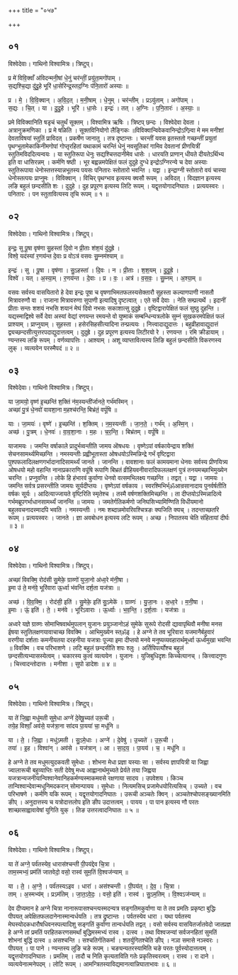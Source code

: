+++
title = "०५७"

+++


## ०१
विश्वेदेवाः। गाथिनो विश्वामित्रः। त्रिष्टुप्।

प्र मे॑ विवि॒क्वाँ अ॑विदन्मनी॒षां धे॒नुं चर॑न्तीं॒ प्रयु॑ता॒मगो॑पाम् ।  
स॒द्यश्चि॒द्या दु॑दु॒हे भूरि॑ धा॒सेरिन्द्र॒स्तद॒ग्निः प॑नि॒तारो॑ अस्याः ॥

प्र । मे॒ । वि॒वि॒क्वान् । अ॒वि॒द॒त् । म॒नी॒षाम् । धे॒नुम् । चर॑न्तीम् । प्रऽयु॑ताम् । अगो॑पाम् ।  
स॒द्यः । चि॒त् । या । दु॒दु॒हे । भूरि॑ । धा॒सेः । इन्द्रः॑ । तत् । अ॒ग्निः । प॒नि॒तारः॑ । अ॒स्याः॒ ॥

प्रमे विविक्वानिति षडृचं चतुर्थं सूक्तम् । विश्वामित्र ऋषिः । त्रिष्टप् छन्दः । विश्वेदेवा देवता । अत्रानुक्रमणिका । प्र मे षळिति । सूक्तविनियोगो लैङ्गिकः ॥विविक्वान्विवेकवानिन्द्रोऽगिन्र्वा मे मम मनीशां देवताविषयां स्तुतिं प्राविदत् । प्रकर्षेण जानातु । तत्र दृष्टान्तः । चरन्तीं यवस इतस्ततो गच्छन्तीं प्रयुतां पृथग्भूतामेकाकिनीमगोपां गोप्तृरहितां यथाकामं चरन्तिं धेनुं नवसूतिकां गामिव देवतानां प्रीणयित्रीं स्तुतिमविददित्यन्वयः । या स्तुतिरूपा धेनुः सद्यश्चित्तदानीमेव धासेः । धारयति प्राणान् धीयते दीयतेऽर्थिभ्य इति वा धासिरन्नम् । कर्मणि षष्ठी । भूर बह्वन्नमपेक्षितं फलं दुदुहे दुग्धे इन्द्रोऽग्निरन्ये च देवा अस्याः स्तुतिरूपाया धेनोस्तत्तस्यान्नभूतस्य पयसः पनितारः स्तोतारो भवन्ति । यद्वा । इन्द्राग्नी स्तोतारो वयं चास्या धेनोस्तत्पयः प्राप्नुमः । विविक्वान् । विचिर् पृथग्भाव इत्यस्य क्वसौ रूपम् । अविदत् । विदज्ञान इत्यस्य लङि बहुलं छन्दसीति शः । दुदुहे । दुह प्रपूरण इत्यस्य लिटि रूपम् । यद्वृत्तयोगादनिघातः । प्रत्ययस्वरः । पनितारः । पन स्तुतावित्यस्य तृचि रूपम् ॥ १ ॥

## ०२
विश्वेदेवाः। गाथिनो विश्वामित्रः। त्रिष्टुप्।

इन्द्रः॒ सु पू॒षा वृष॑णा सु॒हस्ता॑ दि॒वो न प्री॒ताः श॑श॒यं दु॑दुह्रे ।  
विश्वे॒ यद॑स्यां र॒णय॑न्त दे॒वाः प्र वोऽत्र॑ वसवः सु॒म्नम॑श्याम् ॥

इन्द्रः॑ । सु । पू॒षा । वृष॑णा । सु॒ऽहस्ता॑ । दि॒वः । न । प्री॒ताः । श॒श॒यम् । दु॒दु॒ह्रे॒ ।  
विश्वे॑ । यत् । अ॒स्या॒म् । र॒णय॑न्त । दे॒वाः । प्र । वः॒ । अत्र॑ । व॒स॒वः॒ । सु॒म्नम् । अ॒श्या॒म् ॥

वसवः सर्वस्य वासयितारो हे देवा इन्द्रः पूषा च वृषणाभिमतफलस्यसेक्तारौ सुहस्ता कल्याणपाणी नासतौ मित्रावरुणौ वा । राजाना मित्रावरुणा सुपाणी इत्यादिषु दृष्टत्वात् । एते सर्वे देवाः । नेति सम्प्रत्यर्थे । इदानीं प्रीताः सन्तः शशयं नभसि शयानं मेघं दिवो नभसः सकाशात्सु दुदुह्रे । वृष्टिद्वारापेक्षितं फलं सुष्ठु दुहन्ति । यद्यस्माद्विश्वे सर्वे देवा अस्यां वेद्यां रणयन्त रमयन्ते वो युष्माकं सम्बन्धिन्यत्रलोके सुम्नं सुखकरमपेक्षितं फलं प्राश्याम् । प्राप्नुयाम् । सुहस्ता । हसेरसिहसीत्यादिना तन्प्रत्ययः । नित्त्वादाद्युदात्तः । बहुव्रीहावाद्युदात्तं द्व्यच्छन्दसीत्युत्तरपदाद्युदात्तत्वम् । दुदुह्रे । दुह प्रपूरण इत्यस्य लिटीरयो रे । रणयन्त । रमि क्रीडायाम् । ण्यन्तस्य लङि रूपम् । वर्णव्यापत्तिः । आश्याम् । अशू व्याप्तावित्यस्य लिङि बहुलं छन्दसीति विकरणस्य लुक् । व्यत्ययेन परस्मैपदं ॥ २ ॥

## ०३
विश्वेदेवाः। गाथिनो विश्वामित्रः। त्रिष्टुप्।

या जा॒मयो॒ वृष्ण॑ इ॒च्छन्ति॑ श॒क्तिं न॑म॒स्यन्ती॑र्जानते॒ गर्भ॑मस्मिन् ।  
अच्छा॑ पु॒त्रं धे॒नवो॑ वावशा॒ना म॒हश्च॑रन्ति॒ बिभ्र॑तं॒ वपूं॑षि ॥

याः । जा॒मयः॑ । वृष्णे॑ । इ॒च्छन्ति॑ । श॒क्तिम् । न॒म॒स्यन्तीः॑ । जा॒न॒ते॒ । गर्भ॑म् । अ॒स्मि॒न् ।  
अच्छ॑ । पु॒त्रम् । धे॒नवः॑ । वा॒व॒शा॒नाः । म॒हः । च॒र॒न्ति॒ । बिभ्र॑तम् । वपूं॑षि ॥

याजामयः । जमन्ति वर्षाकाले प्रादुर्भव्वन्तीति जामय ऒषधयः । वृष्णेऽपां वर्षकायेन्द्राय शक्तिं सेचनसामर्थ्यमिच्छन्ति । नमस्यन्तीः प्रह्वीभूतास्ता ओषधयोऽस्मिन्निन्द्रे गर्भं वृष्टिद्वारा पुश्पफलादिलक्षणगर्भादानादिसामर्थ्यं जानते । जानन्ति । वावशानाः फलं कामयमाना धेनवः सर्वस्य प्रीणयित्र्य ओषधयो महो वहान्ति नानाप्रकाराणि वपूंषि रूपाणि बिभ्रतं व्रीहियवनीवारादिफललक्षणं पुत्रं तनयमच्छाभिमुख्येन चरन्ति । प्रप्नुवन्ति । लोके हि हंभारवं कुर्वाणा धेनवो वत्समभिलक्ष्य गच्छन्ति । तद्वत् । यद्वा । जामयः । जमन्ति सर्वत्र प्रसरन्तीति जामयः सूर्यदीप्तयः । वृष्णेऽपां वर्षकाय । स्वरश्मिभिर्भ्ॐआन्रसानादाय पुनर्वर्षतीति वर्षकः सूर्यः । आदित्याज्जायते वृष्टिरिति स्मृतेश्च । तस्मै वर्षणशक्तिमिच्छन्ति । ता दीप्तयोऽस्मिन्नादित्ये गर्भमब्रूपगर्भाधानसामर्थ्यं जानन्ति ॥ जामयः । जमतेर्गतिकर्मणो जनिघसिभ्यामिण्णिति विधीयमानो बहुलवचनादस्मादपि भवति । नमस्यन्तीः । नमः शब्दान्नमोवरिवश्चित्रङः क्यजिति क्यच् । तदन्ताच्छतरि रूपम् । प्रत्ययस्वरः । जानते । ज्ञा अवबोधन इत्यस्य लटि रूपम् । अच्छ । निपातस्य चेति संहितायां दीर्घः ॥ ३ ॥

## ०४
विश्वेदेवाः। गाथिनो विश्वामित्रः। त्रिष्टुप्।

अच्छा॑ विवक्मि॒ रोद॑सी सु॒मेके॒ ग्राव्णो॑ युजा॒नो अ॑ध्व॒रे म॑नी॒षा ।  
इ॒मा उ॑ ते॒ मन॑वे॒ भूरि॑वारा ऊ॒र्ध्वा भ॑वन्ति दर्श॒ता यज॑त्राः ॥

अच्छ॑ । वि॒व॒क्मि॒ । रोद॑सी॒ इति॑ । सु॒मेके॒ इति॑ सु॒ऽमेके॑ । ग्राव्णः॑ । यु॒जा॒नः । अ॒ध्व॒रे । म॒नी॒षा ।  
इ॒माः । ऊं॒ इति॑ । ते॒ । मन॑वे । भूरि॑ऽवाराः । ऊ॒र्ध्वाः । भ॒व॒न्ति॒ । द॒र्श॒ताः । यज॑त्राः ॥

अध्वरे यज्ञे ग्राव्णः सोमाभिषवार्थमुपलान् युजानः प्रयुञ्जानोऽहं सुमेके सुरूपे रोदसी द्यावापृथिवौ मनीषा मनस ईषया स्तुतिलक्षणयावाचाच्छ विवक्मि । आभिमुख्येन स्त्ॐइ । हे अग्ने ते तव भूरिवारा यजमानैर्बहुवारं वरणीया दर्शताः कमनीयतया दरहनीया यजत्राः पूज्या इमा दीप्तयो मनवे मनुष्यव्यवहारार्थमूर्ध्वा ऊर्ध्वमुखा भवन्ति ॥ विवक्मि । वच परिभाशणे । लटि बहुलं छन्दसीति शपः श्लुः । अर्तिपिपर्त्योश्च बहुलं छन्दसीत्यभ्यासस्येत्वम् । चकारस्य कुत्वं व्यत्ययेन । युजानः । युजिबुधिदृशः किच्चेत्यानच् । कित्त्वादगुणः । चित्त्वादन्तोदात्तः । मनीशा । सुपो डादेशः ॥ ४ ॥

## ०५
विश्वेदेवाः। गाथिनो विश्वामित्रः। त्रिष्टुप्।

या ते॑ जि॒ह्वा मधु॑मती सुमे॒धा अग्ने॑ दे॒वेषू॒च्यत॑ उरू॒ची ।  
तये॒ह विश्वाँ॒ अव॑से॒ यज॑त्रा॒ना सा॑दय पा॒यया॑ चा॒ मधू॑नि ॥

या । ते॒ । जि॒ह्वा । मधु॑ऽमती । सु॒ऽमे॒धाः । अग्ने॑ । दे॒वेषु॑ । उ॒च्यते॑ । उ॒रू॒ची ।  
तया॑ । इ॒ह । विश्वा॑न् । अव॑से । यज॑त्रान् । आ । सा॒द॒य॒ । पा॒यय॑ । च॒ । मधू॑नि ॥

हे अग्ने ते तव मधुमत्युदकवती सुमेधाः । शोभना मेधा प्रज्ञा यस्याः सा । सर्वस्य ज्ञापयित्री या जिह्वा ज्वालारूची बहुव्याप्तिः सती देवेषु मध्य आह्वानार्थमुच्यते प्रेर्यते तया जिह्वया यजत्रान्यजनीयान्विश्वानेवानिहकर्मण्यस्माकमवसे रक्षणाया सादय । उपवेशय । किञ्च तान्विश्वान्देवान्मधूनिमदकरान् सोमान्पायय । सुमेधाः । नित्यमसिच् प्रजामेधयोरित्यसिच् । उच्यते । वच परिभाषणे । कर्मणि यकि रूपम् । यद्वृत्तयोगादनिघातः । उरूची अञ्चतेः क्विन् । अञ्चतेश्चोपसङ्ख्यानमिति ङीप् । अनुदात्तस्य च यत्रोदात्तलोप इति ङीप उदात्तत्वम् । पायय । पा पान इत्यस्य णौ परतः शाच्छासाह्वावावेषां युगिति युक् । तिङ उत्तरत्वादनिघातः ॥ ५ ॥

## ०६
विश्वेदेवाः। गाथिनो विश्वामित्रः। त्रिष्टुप्।

या ते॑ अग्ने॒ पर्व॑तस्येव॒ धारास॑श्चन्ती पी॒पय॑द्देव चि॒त्रा ।  
ताम॒स्मभ्यं॒ प्रम॑तिं जातवेदो॒ वसो॒ रास्व॑ सुम॒तिं वि॒श्वज॑न्याम् ॥

या । ते॒ । अ॒ग्ने॒ । पर्व॑तस्यऽइव । धारा॑ । अस॑श्चन्ती । पी॒पय॑त् । दे॒व॒ । चि॒त्रा ।  
ताम् । अ॒स्मभ्य॑म् । प्रऽम॑तिम् । जा॒त॒ऽवे॒दः॒ । वसो॒ इति॑ । रास्व॑ । सु॒ऽम॒तिम् । वि॒श्वऽज॑न्याम् ॥

देव दीप्यमान हे अग्ने चित्रा नानारूपासश्चन्त्यस्मदन्यत्र सङ्गतिमकुर्वाणा या ते तव प्रमतिः प्रकृष्टा बुद्धिः पीपयत् अपेक्षितफलदानेनास्मान्वर्धयति । तत्र द्रुष्टान्तः । पर्वतस्येव धारा । यथा पर्वतस्य मेघस्योदकधारौषधिवनस्पत्यादिशु सङ्गतिं कुर्वाणा तान्वर्धयति तद्वत् । वसो सर्वस्य वासयितर्जातवेदो जातप्रज्ञ हे अग्ने तां प्रमतिं परहितकरणसमर्थां बुद्धिमस्मभ्यं रास्व । दत्स्व । तथा विश्वजन्यां सर्वजनहितां सुमतिं शोभनां बुद्धिं दत्स्व ॥ असश्चन्ति । सश्चतिर्गतिकर्मा । शतर्युगितश्चेति ङीप् । नञा समासे नञ्स्वरः । पीपयत् । पा पाने । ण्यन्तस्य लुङि चङे रूपम् । चङ्यन्यतरस्यामिति चङे परतः पूर्वस्योदात्तत्वम् । यद्वृत्तयोगादनिघातः । प्रमतिम् । तादौ च निति कृत्यताविति गतेः प्रकृतिस्वरत्वम् । रास्व । रा दाने । व्यत्ययेनात्मनेपदम् । लोटि रूपम् । आमन्त्रितस्याविद्यमानत्वान्निघाताभावः ॥ ६ ॥